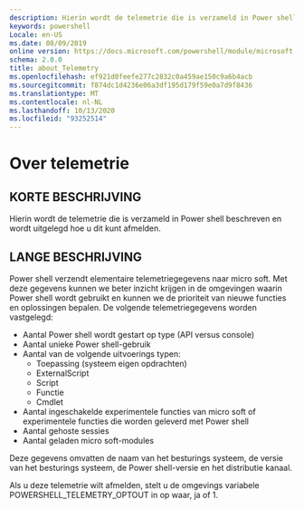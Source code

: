 ```yaml
---
description: Hierin wordt de telemetrie die is verzameld in Power shell beschreven en wordt uitgelegd hoe u dit kunt afmelden.
keywords: powershell
Locale: en-US
ms.date: 08/09/2019
online version: https://docs.microsoft.com/powershell/module/microsoft.powershell.core/about/about_telemetry?view=powershell-7.1&WT.mc_id=ps-gethelp
schema: 2.0.0
title: about_Telemetry
ms.openlocfilehash: ef921d0feefe277c2832c0a459ae150c9a6b4acb
ms.sourcegitcommit: f874dc1d4236e06a3df195d179f59e0a7d9f8436
ms.translationtype: MT
ms.contentlocale: nl-NL
ms.lasthandoff: 10/13/2020
ms.locfileid: "93252514"
---
```

# <a name="about-telemetry"></a>Over telemetrie

## <a name="short-description"></a>KORTE BESCHRIJVING

Hierin wordt de telemetrie die is verzameld in Power shell beschreven en wordt uitgelegd hoe u dit kunt afmelden.

## <a name="long-description"></a>LANGE BESCHRIJVING

Power shell verzendt elementaire telemetriegegevens naar micro soft.
Met deze gegevens kunnen we beter inzicht krijgen in de omgevingen waarin Power shell wordt gebruikt en kunnen we de prioriteit van nieuwe functies en oplossingen bepalen.
De volgende telemetriegegevens worden vastgelegd:

- Aantal Power shell wordt gestart op type (API versus console)
- Aantal unieke Power shell-gebruik
- Aantal van de volgende uitvoerings typen:
  - Toepassing (systeem eigen opdrachten)
  - ExternalScript
  - Script
  - Functie
  - Cmdlet
- Aantal ingeschakelde experimentele functies van micro soft of experimentele functies die worden geleverd met Power shell
- Aantal gehoste sessies
- Aantal geladen micro soft-modules

Deze gegevens omvatten de naam van het besturings systeem, de versie van het besturings systeem, de Power shell-versie en het distributie kanaal.

Als u deze telemetrie wilt afmelden, stelt u de omgevings variabele POWERSHELL_TELEMETRY_OPTOUT in op waar, ja of 1.

